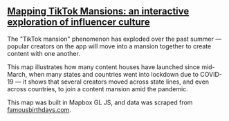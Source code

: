 ## [Mapping TikTok Mansions: an interactive exploration of influencer culture](https://vastava.github.io/tiktok-mansions-map/story.html)

The "TikTok mansion" phenomenon has exploded over the past summer — popular creators on the app will move into a mansion together to create content with one another.

This map illustrates how many content houses have launched since mid-March, when many states and countries went into lockdown due to COVID-19 — it shows that several creators moved across state lines, and even across countries, to join a content mansion amid the pandemic.

This map was built in Mapbox GL JS, and data was scraped from [famousbirthdays.com](famousbirthdays.com).
